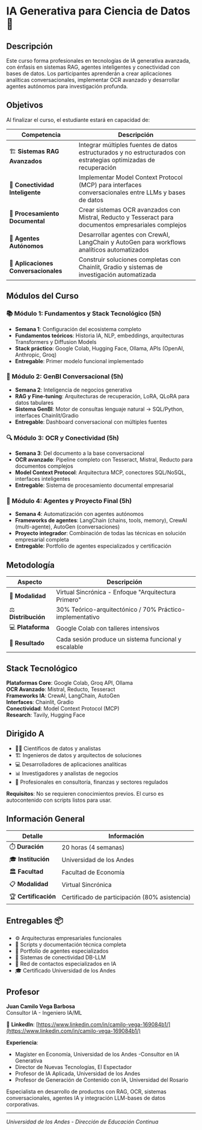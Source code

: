 # IA Generativa para Ciencia de Datos 🚀

## Descripción

Este curso forma profesionales en tecnologías de IA generativa avanzada, con énfasis en sistemas RAG, agentes inteligentes y conectividad con bases de datos. Los participantes aprenderán a crear aplicaciones analíticas conversacionales, implementar OCR avanzado y desarrollar agentes autónomos para investigación profunda.

## Objetivos

Al finalizar el curso, el estudiante estará en capacidad de:

| Competencia | Descripción |
|-------------|-------------|
| 🏗️ **Sistemas RAG Avanzados** | Integrar múltiples fuentes de datos estructurados y no estructurados con estrategias optimizadas de recuperación |
| 🔗 **Conectividad Inteligente** | Implementar Model Context Protocol (MCP) para interfaces conversacionales entre LLMs y bases de datos |
| 📄 **Procesamiento Documental** | Crear sistemas OCR avanzados con Mistral, Reducto y Tesseract para documentos empresariales complejos |
| 🤖 **Agentes Autónomos** | Desarrollar agentes con CrewAI, LangChain y AutoGen para workflows analíticos automatizados |
| 💬 **Aplicaciones Conversacionales** | Construir soluciones completas con Chainlit, Gradio y sistemas de investigación automatizada |

## Módulos del Curso

### 📚 Módulo 1: Fundamentos y Stack Tecnológico (5h)
- **Semana 1**: Configuración del ecosistema completo
- **Fundamentos teóricos**: Historia IA, NLP, embeddings, arquitecturas Transformers y Diffusion Models
- **Stack práctico**: Google Colab, Hugging Face, Ollama, APIs (OpenAI, Anthropic, Groq)
- **Entregable**: Primer modelo funcional implementado

### 🧠 Módulo 2: GenBI Conversacional (5h)
- **Semana 2**: Inteligencia de negocios generativa
- **RAG y Fine-tuning**: Arquitecturas de recuperación, LoRA, QLoRA para datos tabulares
- **Sistema GenBI**: Motor de consultas lenguaje natural → SQL/Python, interfaces Chainlit/Gradio
- **Entregable**: Dashboard conversacional con múltiples fuentes

### 🔍 Módulo 3: OCR y Conectividad (5h)
- **Semana 3**: Del documento a la base conversacional
- **OCR avanzado**: Pipeline completo con Tesseract, Mistral, Reducto para documentos complejos
- **Model Context Protocol**: Arquitectura MCP, conectores SQL/NoSQL, interfaces inteligentes
- **Entregable**: Sistema de procesamiento documental empresarial

### 🚁 Módulo 4: Agentes y Proyecto Final (5h)
- **Semana 4**: Automatización con agentes autónomos
- **Frameworks de agentes**: LangChain (chains, tools, memory), CrewAI (multi-agente), AutoGen (conversaciones)
- **Proyecto integrador**: Combinación de todas las técnicas en solución empresarial completa
- **Entregable**: Portfolio de agentes especializados y certificación

## Metodología

| Aspecto | Descripción |
|---------|-------------|
| 🎯 **Modalidad** | Virtual Sincrónica - Enfoque "Arquitectura Primero" |
| ⚖️ **Distribución** | 30% Teórico-arquitectónico / 70% Práctico-implementativo |
| 💻 **Plataforma** | Google Colab con talleres intensivos |
| 🎯 **Resultado** | Cada sesión produce un sistema funcional y escalable |

## Stack Tecnológico

**Plataformas Core**: Google Colab, Groq API, Ollama  
**OCR Avanzado**: Mistral, Reducto, Tesseract  
**Frameworks IA**: CrewAI, LangChain, AutoGen  
**Interfaces**: Chainlit, Gradio  
**Conectividad**: Model Context Protocol (MCP)  
**Research**: Tavily, Hugging Face

## Dirigido A

- 👨‍💻 Científicos de datos y analistas
- 🏗️ Ingenieros de datos y arquitectos de soluciones  
- 💻 Desarrolladores de aplicaciones analíticas
- 📊 Investigadores y analistas de negocios
- 🏢 Profesionales en consultoría, finanzas y sectores regulados

**Requisitos**: No se requieren conocimientos previos. El curso es autocontenido con scripts listos para usar.

## Información General

| Detalle | Información |
|---------|-------------|
| ⏱️ **Duración** | 20 horas (4 semanas) |
| 🎓 **Institución** | Universidad de los Andes |
| 🏛️ **Facultad** | Facultad de Economía |
| 📋 **Modalidad** | Virtual Sincrónica |
| 🏆 **Certificación** | Certificado de participación (80% asistencia) |

## Entregables 📦

- ⚙️ Arquitecturas empresariales funcionales
- 📝 Scripts y documentación técnica completa
- 🤖 Portfolio de agentes especializados
- 🔗 Sistemas de conectividad DB-LLM
- 🤝 Red de contactos especializados en IA
- 🎓 Certificado Universidad de los Andes

## Profesor

**Juan Camilo Vega Barbosa**  
Consultor IA - Ingeniero IA/ML

📧 **LinkedIn**: [https://www.linkedin.com/in/camilo-vega-169084b1/](https://www.linkedin.com/in/camilo-vega-169084b1/)

**Experiencia**:
- Magíster en Economía, Universidad de los Andes
-Consultor en IA Generativa
- Director de Nuevas Tecnologías, El Espectador
- Profesor de IA Aplicada, Universidad de los Andes
- Profesor de Generación de Contenido con IA, Universidad del Rosario

Especialista en desarrollo de productos con RAG, OCR, sistemas conversacionales, agentes IA y integración LLM-bases de datos corporativas.

---

*Universidad de los Andes - Dirección de Educación Continua*
